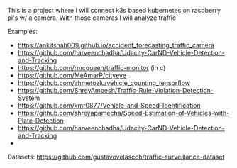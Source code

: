 This is a project where I will connect k3s based kubernetes on raspberry pi's w/ a camera. With those cameras I will analyze traffic 

Examples: 
- https://ankitshah009.github.io/accident_forecasting_traffic_camera
- https://github.com/harveenchadha/Udacity-CarND-Vehicle-Detection-and-Tracking
- https://github.com/rmcqueen/traffic-monitor (in c)
- https://github.com/MeAmarP/cityeye
- https://github.com/ahmetozlu/vehicle_counting_tensorflow
- https://github.com/ShreyAmbesh/Traffic-Rule-Violation-Detection-System
- https://github.com/kmr0877/Vehicle-and-Speed-Identification
- https://github.com/shreyapamecha/Speed-Estimation-of-Vehicles-with-Plate-Detection
- https://github.com/harveenchadha/Udacity-CarND-Vehicle-Detection-and-Tracking
- 



Datasets:
https://github.com/gustavovelascoh/traffic-surveillance-dataset